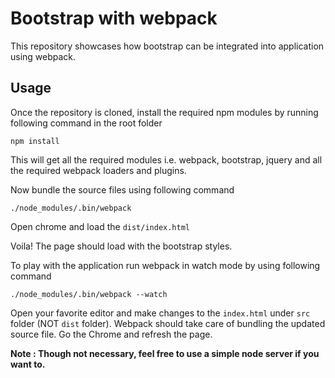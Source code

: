 # Bootstrap with webpack

This repository showcases how bootstrap can be integrated into application using webpack.

## Usage

Once the repository is cloned, install the required npm modules by running following command in the root folder

```
npm install
```

This will get all the required modules i.e. webpack, bootstrap, jquery and all the required webpack loaders and plugins.

Now bundle the source files using following command

```
./node_modules/.bin/webpack
```

Open chrome and load the `dist/index.html`

Voila! The page should load with the bootstrap styles.

To play with the application run webpack in watch mode by using following command

```
./node_modules/.bin/webpack --watch
```

Open your favorite editor and make changes to the `index.html` under `src` folder (NOT `dist` folder). Webpack should take care of bundling the updated source file. Go the Chrome and refresh the page.

**Note : Though not necessary, feel free to use a simple node server if you want to.**
